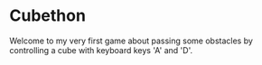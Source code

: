 # Cubethon
 
Welcome to my very first game about passing some obstacles by controlling a cube with keyboard keys 'A' and 'D'.
